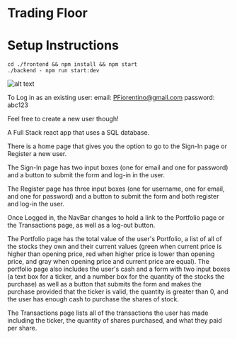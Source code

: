 # Trading Floor

# Setup Instructions
`cd ./frontend && npm install && npm start`<br />
`./backend - npm run start:dev`

![alt text](https://www.peter-fiorentino.com/static/media/TradingFloor.a8db9845.png) 


To Log in as an existing user:
      email: PFiorentino@gmail.com
      password: abc123
      
Feel free to create a new user though!

A Full Stack react app that uses a SQL database. 

There is a home page that gives you the option to go to the Sign-In page or Register a new user.

The Sign-In page has two input boxes (one for email and one for password) and a button to submit the form and log-in in the user. 

The Register page has three input boxes (one for username, one for email, and one for password) and a button to submit the form and both register and log-in the user.

Once Logged in, the NavBar changes to hold a link to the Portfolio page or the Transactions page, as well as a log-out button.

The Portfolio page has the total value of the user's Portfolio, a list of all of the stocks they own and their current values (green when current price is higher than opening price, red when higher price is lower than opening price, and gray when opening price and current price are equal). The portfolio page also includes the user's cash and a form with two input boxes (a text box for a ticker, and a number box for the quantity of the stocks the purchase) as well as a button that submits the form and makes the purchase provided that the ticker is valid, the quantity is greater than 0, and the user has enough cash to purchase the shares of stock. 

The Transactions page lists all of the transactions the user has made including the ticker, the quantity of shares purchased, and what they paid per share. 
